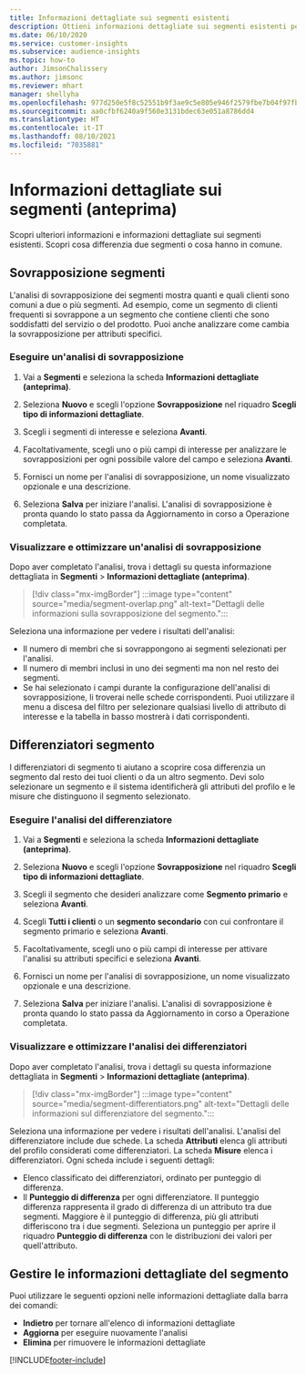 ```yaml
---
title: Informazioni dettagliate sui segmenti esistenti
description: Ottieni informazioni dettagliate sui segmenti esistenti per scoprire cosa li differenzia e cosa hanno in comune.
ms.date: 06/10/2020
ms.service: customer-insights
ms.subservice: audience-insights
ms.topic: how-to
author: JimsonChalissery
ms.author: jimsonc
ms.reviewer: mhart
manager: shellyha
ms.openlocfilehash: 977d250e5f8c52551b9f3ae9c5e805e946f2579fbe7b04f97fbac880debbac2a
ms.sourcegitcommit: aa0cfbf6240a9f560e3131bdec63e051a8786dd4
ms.translationtype: HT
ms.contentlocale: it-IT
ms.lasthandoff: 08/10/2021
ms.locfileid: "7035881"
---
```

# <a name="segment-insights-preview"></a>Informazioni dettagliate sui segmenti (anteprima)

Scopri ulteriori informazioni e informazioni dettagliate sui segmenti esistenti. Scopri cosa differenzia due segmenti o cosa hanno in comune.

## <a name="segment-overlap"></a>Sovrapposizione segmenti

L'analisi di sovrapposizione dei segmenti mostra quanti e quali clienti sono comuni a due o più segmenti. Ad esempio, come un segmento di clienti frequenti si sovrappone a un segmento che contiene clienti che sono soddisfatti del servizio o del prodotto.
Puoi anche analizzare come cambia la sovrapposizione per attributi specifici.

### <a name="run-an-overlap-analysis"></a>Eseguire un'analisi di sovrapposizione

1. Vai a **Segmenti** e seleziona la scheda **Informazioni dettagliate (anteprima)**.

1. Seleziona **Nuovo** e scegli l'opzione **Sovrapposizione** nel riquadro **Scegli tipo di informazioni dettagliate**.

1. Scegli i segmenti di interesse e seleziona **Avanti**.

1. Facoltativamente, scegli uno o più campi di interesse per analizzare le sovrapposizioni per ogni possibile valore del campo e seleziona **Avanti**.

1. Fornisci un nome per l'analisi di sovrapposizione, un nome visualizzato opzionale e una descrizione.

1. Seleziona **Salva** per iniziare l'analisi. L'analisi di sovrapposizione è pronta quando lo stato passa da Aggiornamento in corso a Operazione completata.

### <a name="view-and-optimize-an-overlap-analysis"></a>Visualizzare e ottimizzare un'analisi di sovrapposizione

Dopo aver completato l'analisi, trova i dettagli su questa informazione dettagliata in **Segmenti** > **Informazioni dettagliate (anteprima)**.

> [!div class="mx-imgBorder"]
> :::image type="content" source="media/segment-overlap.png" alt-text="Dettagli delle informazioni sulla sovrapposizione del segmento.":::

Seleziona una informazione per vedere i risultati dell'analisi:

- Il numero di membri che si sovrappongono ai segmenti selezionati per l'analisi.
- Il numero di membri inclusi in uno dei segmenti ma non nel resto dei segmenti.
- Se hai selezionato i campi durante la configurazione dell'analisi di sovrapposizione, li troverai nelle schede corrispondenti. Puoi utilizzare il menu a discesa del filtro per selezionare qualsiasi livello di attributo di interesse e la tabella in basso mostrerà i dati corrispondenti.

## <a name="segment-differentiators"></a>Differenziatori segmento

I differenziatori di segmento ti aiutano a scoprire cosa differenzia un segmento dal resto dei tuoi clienti o da un altro segmento. Devi solo selezionare un segmento e il sistema identificherà gli attributi del profilo e le misure che distinguono il segmento selezionato.

### <a name="run-a-differentiator-analysis"></a>Eseguire l'analisi del differenziatore

1. Vai a **Segmenti** e seleziona la scheda **Informazioni dettagliate (anteprima)**.

1. Seleziona **Nuovo** e scegli l'opzione **Sovrapposizione** nel riquadro **Scegli tipo di informazioni dettagliate**.

1. Scegli il segmento che desideri analizzare come **Segmento primario** e seleziona **Avanti**.

1. Scegli **Tutti i clienti** o un **segmento secondario** con cui confrontare il segmento primario e seleziona **Avanti**.

1. Facoltativamente, scegli uno o più campi di interesse per attivare l'analisi su attributi specifici e seleziona **Avanti**.

1. Fornisci un nome per l'analisi di sovrapposizione, un nome visualizzato opzionale e una descrizione.

1. Seleziona **Salva** per iniziare l'analisi. L'analisi di sovrapposizione è pronta quando lo stato passa da Aggiornamento in corso a Operazione completata.

### <a name="view-and-optimize-a-differentiators-analysis"></a>Visualizzare e ottimizzare l'analisi dei differenziatori

Dopo aver completato l'analisi, trova i dettagli su questa informazione dettagliata in **Segmenti** > **Informazioni dettagliate (anteprima)**.

> [!div class="mx-imgBorder"]
> :::image type="content" source="media/segment-differentiators.png" alt-text="Dettagli delle informazioni sul differenziatore del segmento.":::

Seleziona una informazione per vedere i risultati dell'analisi. L'analisi del differenziatore include due schede. La scheda **Attributi** elenca gli attributi del profilo considerati come differenziatori. La scheda **Misure** elenca i differenziatori. Ogni scheda include i seguenti dettagli:

- Elenco classificato dei differenziatori, ordinato per punteggio di differenza.
- Il **Punteggio di differenza** per ogni differenziatore. Il punteggio differenza rappresenta il grado di differenza di un attributo tra due segmenti. Maggiore è il punteggio di differenza, più gli attributi differiscono tra i due segmenti. Seleziona un punteggio per aprire il riquadro **Punteggio di differenza** con le distribuzioni dei valori per quell'attributo.

## <a name="manage-segment-insights"></a>Gestire le informazioni dettagliate del segmento

Puoi utilizzare le seguenti opzioni nelle informazioni dettagliate dalla barra dei comandi:

- **Indietro** per tornare all'elenco di informazioni dettagliate
- **Aggiorna** per eseguire nuovamente l'analisi
- **Elimina** per rimuovere le informazioni dettagliate


[!INCLUDE[footer-include](../includes/footer-banner.md)]